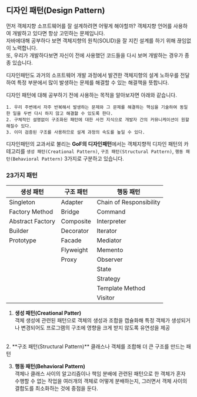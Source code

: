 ## 디자인 패턴(Design Pattern)

먼저 객체지향 소프트웨어를 잘 설계하려면 어떻게 해야할까? 객체지향 언어를 사용하여 개발하고 있다면 항상 고민하는 문제입니다.  
자바에대해 공부하다 보면 객체지향의 원칙(SOLID)을 잘 지킨 설계를 하기 위해 끊임없이 노력합니다.  
또, 우리가 개발하다보면 자신이 전에 사용했던 코드들을 다시 보며 개발하는 경우가 종종 있습니다.

디자인패턴도 과거의 소프트웨어 개발 과정에서 발견한 객체지향의 설계 노하우를 전달하여 특정 부분에서 많이 발생하는 문제를 해결할 수 있는 해결책을 뜻합니다.  

디자인 패턴에 대해 공부하기 전에 사용하는 목적을 알아보자면 아래와 같습니다.
```
1. 우리 주변에서 자주 반복해서 발생하는 문제와 그 문제를 해결하는 핵심을 기술하여 동일한 일을 두번 다시 하지 않고 해결핧 수 있도록 한다.
2. 구체적인 설명없이 구조화된 패턴에 대한 사전 지식으로 개발자 간의 커뮤니케이션이 원할해질수 있다.
3. 이미 검증된 구조를 사용하므로 설계 과정의 속도를 높일 수 있다.
```

디자인패턴의 교과서로 불리는 **GoF의 디자인패턴**에서는 객체지향적 디자인 패턴의 카테고리를 `생성 패턴(Creational Pattern)`, `구조 패턴(Structural Pattern)`, `행동 패턴(Behavioral Pattern)` 3가지로 구분하고 있습니다.



### 23가지 패턴 
|생성 패턴|구조 패턴|행동 패턴|
|---|---|---|
|Singleton|Adapter|Chain of Responsibility|
|Factory Method|Bridge|Command|
|Abstract Factory|Composite|Interpreter|
|Builder|Decorator|Iterator|
|Prototype|Facade|Mediator|
| |Flyweight|Memento|
| |Proxy|Observer|
| | |State|
| | |Strategy|
| | |Template Method|
| | |Visitor|

1. **생성 패턴(Creational Patter)**  
객체 생성에 관련된 패턴으로 객체의 생성과 조합을 캡슐화해 특정 객체가 생성되거나 변경되어도 프로그램의 구조에 영향을 크게 받지 않도록 유연성을 제공  
<br/>
2. **구조 패턴(Structural Pattern)**  
클래스나 객체를 조합해 더 큰 구조를 만드는 패턴  
<br/>

3. **행동 패턴(Behavioral Pattern)**  
객체나 클래스 사이의 알고리즘이나 책임 분배에 관련된 패턴으로 한 객체가 혼자 수행할 수 없는 작업을 여러개의 객체로 어떻게 분배하는지, 그러면서 객체 사이의 결합도를 최소화하는 것에 중점을 둔다.




